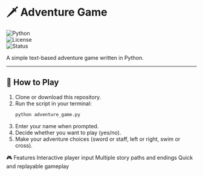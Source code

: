 # 🗡️ Adventure Game  

![Python](https://img.shields.io/badge/Python-3.x-blue?logo=python)  
![License](https://img.shields.io/badge/License-MIT-green)  
![Status](https://img.shields.io/badge/Status-Playable-success)  

A simple text-based adventure game written in Python.  

---

## 🚀 How to Play  
1. Clone or download this repository.  
2. Run the script in your terminal:  
   ```bash
   python adventure_game.py
3. Enter your name when prompted.
4. Decide whether you want to play (yes/no).
5. Make your adventure choices (sword or staff, left or right, swim or cross).

🎮 Features
Interactive player input
Multiple story paths and endings
Quick and replayable gameplay
